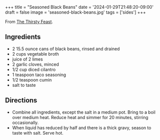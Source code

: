 +++
title = "Seasoned Black Beans"
date = '2024-01-29T21:48:20-09:00'
draft = false
image = 'seasoned-black-beans.jpg'
tags = ['sides']
+++

From [The Thirsty Feast](https://www.honeyandbirch.com/seasoned-black-beans-side-dish/).

## Ingredients
* 2 15.5 ounce cans of black beans, rinsed and drained
* 2 cups vegetable broth
* juice of 2 limes
* 2 garlic cloves, minced
* 1/2 cup diced cilantro
* 1 teaspoon taco seasoning
* 1/2 teaspoon cumin
* salt to taste

## Directions
* Combine all ingredients, except the salt in a medium pot. Bring to a boil over medium heat. Reduce heat and simmer for 20 minutes, stirring occasionally.
* When liquid has reduced by half and there is a thick gravy, season to taste with salt. Serve hot.
